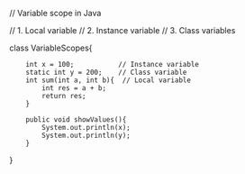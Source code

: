 // Variable scope in Java

// 1. Local variable
// 2. Instance variable
// 3. Class variables


class VariableScopes{

        int x = 100;           // Instance variable
        static int y = 200;    // Class variable
        int sum(int a, int b){  // Local variable
            int res = a + b;
            return res;
        }
        
        public void showValues(){
            System.out.println(x);
            System.out.println(y);
        }


}